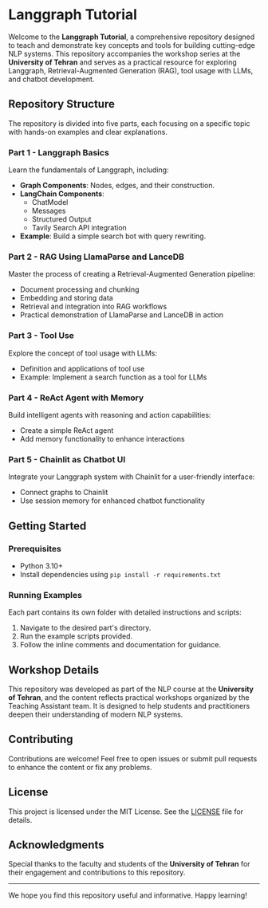 # Langgraph Tutorial

Welcome to the **Langgraph Tutorial**, a comprehensive repository designed to teach and demonstrate key concepts and tools for building cutting-edge NLP systems. This repository accompanies the workshop series at the **University of Tehran** and serves as a practical resource for exploring Langgraph, Retrieval-Augmented Generation (RAG), tool usage with LLMs, and chatbot development.

## Repository Structure
The repository is divided into five parts, each focusing on a specific topic with hands-on examples and clear explanations.

### **Part 1 - Langgraph Basics**
Learn the fundamentals of Langgraph, including:
- **Graph Components**: Nodes, edges, and their construction.
- **LangChain Components**: 
  - ChatModel
  - Messages
  - Structured Output
  - Tavily Search API integration
- **Example**: Build a simple search bot with query rewriting.

### **Part 2 - RAG Using LlamaParse and LanceDB**
Master the process of creating a Retrieval-Augmented Generation pipeline:
- Document processing and chunking
- Embedding and storing data
- Retrieval and integration into RAG workflows
- Practical demonstration of LlamaParse and LanceDB in action

### **Part 3 - Tool Use**
Explore the concept of tool usage with LLMs:
- Definition and applications of tool use
- Example: Implement a search function as a tool for LLMs

### **Part 4 - ReAct Agent with Memory**
Build intelligent agents with reasoning and action capabilities:
- Create a simple ReAct agent
- Add memory functionality to enhance interactions

### **Part 5 - Chainlit as Chatbot UI**
Integrate your Langgraph system with Chainlit for a user-friendly interface:
- Connect graphs to Chainlit
- Use session memory for enhanced chatbot functionality

## Getting Started
### Prerequisites
- Python 3.10+
- Install dependencies using `pip install -r requirements.txt`

### Running Examples
Each part contains its own folder with detailed instructions and scripts:
1. Navigate to the desired part's directory.
2. Run the example scripts provided.
3. Follow the inline comments and documentation for guidance.

## Workshop Details
This repository was developed as part of the NLP course at the **University of Tehran**, and the content reflects practical workshops organized by the Teaching Assistant team. It is designed to help students and practitioners deepen their understanding of modern NLP systems.

## Contributing
Contributions are welcome! Feel free to open issues or submit pull requests to enhance the content or fix any problems.

## License
This project is licensed under the MIT License. See the [LICENSE](LICENSE) file for details.

## Acknowledgments
Special thanks to the faculty and students of the **University of Tehran** for their engagement and contributions to this repository.

---
We hope you find this repository useful and informative. Happy learning!
